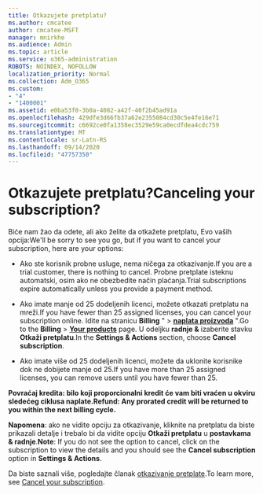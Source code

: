 ```yaml
---
title: Otkazujete pretplatu?
ms.author: cmcatee
author: cmcatee-MSFT
manager: mnirkhe
ms.audience: Admin
ms.topic: article
ms.service: o365-administration
ROBOTS: NOINDEX, NOFOLLOW
localization_priority: Normal
ms.collection: Adm_O365
ms.custom:
- "4"
- "1400001"
ms.assetid: e0ba53f0-3b0a-4082-a42f-40f2b45ad91a
ms.openlocfilehash: 429dfe3d66fb37a62e2355084cd30c5e4fe16e71
ms.sourcegitcommit: c6692ce0fa1358ec3529e59ca0ecdfdea4cdc759
ms.translationtype: MT
ms.contentlocale: sr-Latn-RS
ms.lasthandoff: 09/14/2020
ms.locfileid: "47757350"
---
```

# <a name="canceling-your-subscription"></a><span data-ttu-id="53954-102">Otkazujete pretplatu?</span><span class="sxs-lookup"><span data-stu-id="53954-102">Canceling your subscription?</span></span>

<span data-ttu-id="53954-103">Biće nam žao da odete, ali ako želite da otkažete pretplatu, Evo vaših opcija:</span><span class="sxs-lookup"><span data-stu-id="53954-103">We'll be sorry to see you go, but if you want to cancel your subscription, here are your options:</span></span>
  
- <span data-ttu-id="53954-104">Ako ste korisnik probne usluge, nema ničega za otkazivanje.</span><span class="sxs-lookup"><span data-stu-id="53954-104">If you are a trial customer, there is nothing to cancel.</span></span> <span data-ttu-id="53954-105">Probne pretplate isteknu automatski, osim ako ne obezbedite način plaćanja.</span><span class="sxs-lookup"><span data-stu-id="53954-105">Trial subscriptions expire automatically unless you provide a payment method.</span></span>

- <span data-ttu-id="53954-106">Ako imate manje od 25 dodeljenih licenci, možete otkazati pretplatu na mreži.</span><span class="sxs-lookup"><span data-stu-id="53954-106">If you have fewer than 25 assigned licenses, you can cancel your subscription online.</span></span> <span data-ttu-id="53954-107">Idite na stranicu **Billing** " \> **[naplata proizvoda](https://go.microsoft.com/fwlink/p/?linkid=842054)** ".</span><span class="sxs-lookup"><span data-stu-id="53954-107">Go to the **Billing** \> **[Your products](https://go.microsoft.com/fwlink/p/?linkid=842054)** page.</span></span> <span data-ttu-id="53954-108">U odeljku **radnje &** izaberite stavku **Otkaži pretplatu**.</span><span class="sxs-lookup"><span data-stu-id="53954-108">In the **Settings & Actions** section, choose **Cancel subscription**.</span></span>

- <span data-ttu-id="53954-109">Ako imate više od 25 dodeljenih licenci, možete da uklonite korisnike dok ne dobijete manje od 25.</span><span class="sxs-lookup"><span data-stu-id="53954-109">If you have more than 25 assigned licenses, you can remove users until you have fewer than 25.</span></span>
  
<span data-ttu-id="53954-110">**Povraćaj kredita: bilo koji proporcionalni kredit će vam biti vraćen u okviru sledećeg ciklusa naplate.**</span><span class="sxs-lookup"><span data-stu-id="53954-110">**Refund: Any prorated credit will be returned to you within the next billing cycle.**</span></span> 

<span data-ttu-id="53954-111">**Napomena**: ako ne vidite opciju za otkazivanje, kliknite na pretplatu da biste prikazali detalje i trebalo bi da vidite opciju **Otkaži pretplatu** u **postavkama & radnje**.</span><span class="sxs-lookup"><span data-stu-id="53954-111">**Note**: If you do not see the option to cancel, click on the subscription to view the details and you should see the **Cancel subscription** option in **Settings & Actions**.</span></span> 

<span data-ttu-id="53954-112">Da biste saznali više, pogledajte članak [otkazivanje pretplate](https://docs.microsoft.com/microsoft-365/commerce/subscriptions/cancel-your-subscription).</span><span class="sxs-lookup"><span data-stu-id="53954-112">To learn more, see [Cancel your subscription](https://docs.microsoft.com/microsoft-365/commerce/subscriptions/cancel-your-subscription).</span></span>
